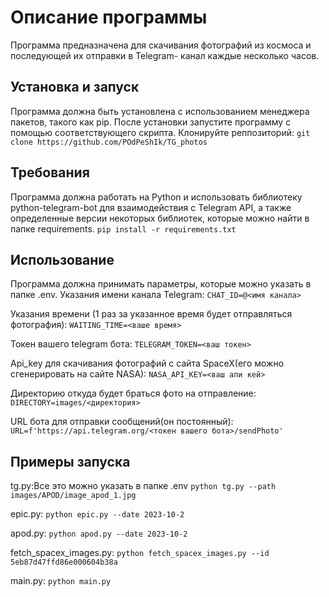 # Описание программы 
 Программа предназначена для скачивания фотографий из космоса и последующей их отправки в Telegram- канал каждые несколько часов. 

## Установка и запуск 
Программа должна быть установлена с использованием менеджера пакетов, такого как pip. После установки запустите программу с помощью соответствующего скрипта.
Клонируйте реппозиторий:
```git clone https://github.com/POdPeShIk/TG_photos```

## Требования 
Программа должна работать на Python и использовать библиотеку python-telegram-bot для взаимодействия с Telegram API, а также определенные версии некоторых библиотек, которые можно найти в папке requirements.
```pip install -r requirements.txt```

## Использование 
Программа должна принимать параметры, которые можно указать в папке .env. Указания имени канала Telegram:
```CHAT_ID=@<имя канала>```

Указания времени (1 раз за указанное время будет отправляться фотография):
```WAITING_TIME=<ваше время>``` 

Токен вашего telegram бота:
```TELEGRAM_TOKEN=<ваш токен>```

Api_key для скачивания фотографий с сайта SpaceX(его можно сгенерировать на сайте NASA):
```NASA_API_KEY=<ваш апи кей>```

Директорию откуда будет браться фото на отправление:
```DIRECTORY=images/<директория>```

URL бота для отправки сообщений(он постоянный):
```URL=f'https://api.telegram.org/<токен вашего бота>/sendPhoto'```

## Примеры запуска
tg.py:Все это можно указать в папке .env
```python tg.py --path images/APOD/image_apod_1.jpg```

epic.py:
```python epic.py --date 2023-10-2 ```

apod.py:
```python apod.py --date 2023-10-2```

fetch_spacex_images.py:
```python fetch_spacex_images.py --id 5eb87d47ffd86e000604b38a```

main.py:
```python main.py```


